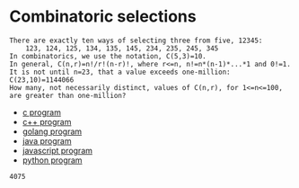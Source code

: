 # Combinatoric selections

```
There are exactly ten ways of selecting three from five, 12345:
    123, 124, 125, 134, 135, 145, 234, 235, 245, 345
In combinatorics, we use the notation, C(5,3)=10.
In general, C(n,r)=n!/r!(n-r)!, where r<=n, n!=n*(n-1)*...*1 and 0!=1.
It is not until n=23, that a value exceeds one-million: C(23,10)=1144066 
How many, not necessarily distinct, values of C(n,r), for 1<=n<=100, are greater than one-million?
```

* [c program](Problem053.c)
* [c++ program](Problem053.cpp)
* [golang program](Problem053.go)
* [java program](Problem053.java)
* [javascript program](Problem053.js)
* [python program](Problem053.py)

```
4075
```
